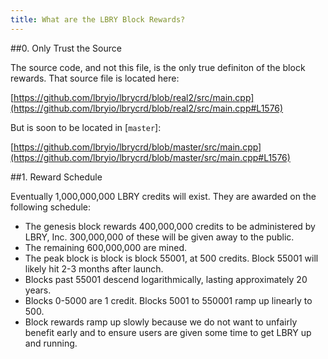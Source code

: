 ```yaml
---
title: What are the LBRY Block Rewards?
---
```


##0. Only Trust the Source

The source code, and not this file, is the only true definiton of the block rewards. That source file is located here:

[https://github.com/lbryio/lbrycrd/blob/real2/src/main.cpp](https://github.com/lbryio/lbrycrd/blob/real2/src/main.cpp#L1576)

But is soon to be located in [`master`]:

[https://github.com/lbryio/lbrycrd/blob/master/src/main.cpp](https://github.com/lbryio/lbrycrd/blob/master/src/main.cpp#L1576)

##1. Reward Schedule

Eventually 1,000,000,000 LBRY credits will exist. They are awarded on the following schedule:

* The genesis block rewards 400,000,000 credits to be administered by LBRY, Inc. 300,000,000 of these will be given away to the public.
* The remaining 600,000,000 are mined.
* The peak block is block is block 55001, at 500 credits. Block 55001 will likely hit 2-3 months after launch.
* Blocks past 55001 descend logarithmically, lasting approximately 20 years. 
* Blocks 0-5000 are 1 credit. Blocks 5001 to 550001 ramp up linearly to 500.
* Block rewards ramp up slowly because we do not want to unfairly benefit early and to ensure users are given some time to get LBRY up and running.
